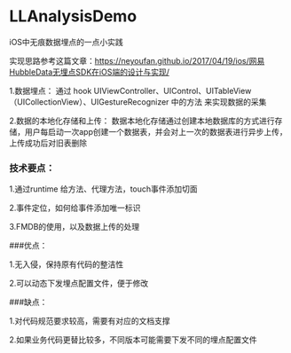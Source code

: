 # LLAnalysisDemo
iOS中无痕数据埋点的一点小实践

实现思路参考这篇文章：https://neyoufan.github.io/2017/04/19/ios/网易HubbleData无埋点SDK在iOS端的设计与实现/

1.数据埋点：
        通过 hook  UIViewController、UIControl、UITableView（UICollectionView）、UIGestureRecognizer 中的方法
来实现数据的采集

2.数据的本地化存储和上传：
        数据本地化存储通过创建本地数据库的方式进行存储，用户每启动一次app创建一个数据表，并会对上一次的数据表进行异步上传，
上传成功后对旧表删除



### 技术要点：

1.通过runtime 给方法、代理方法，touch事件添加切面

2.事件定位，如何给事件添加唯一标识

3.FMDB的使用，以及数据上传的处理



###优点：

1.无入侵，保持原有代码的整洁性

2.可以动态下发埋点配置文件，便于修改

###缺点：

1.对代码规范要求较高，需要有对应的文档支撑

2.如果业务代码更替比较多，不同版本可能需要下发不同的埋点配置文件







